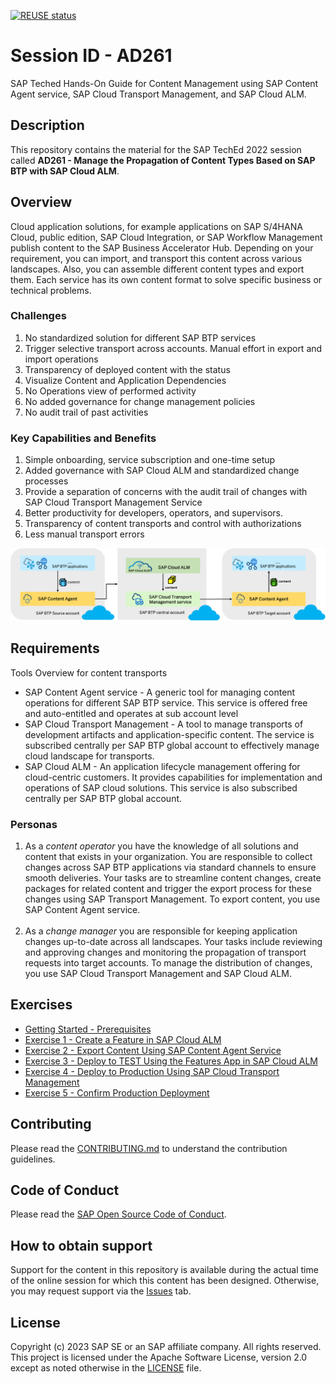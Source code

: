 [![REUSE status](https://api.reuse.software/badge/github.com/SAP-samples/teched2023-AD261)](https://api.reuse.software/info/github.com/SAP-samples/teched2023-AD261)

# Session ID - AD261
SAP Teched Hands-On Guide for Content Management using SAP Content Agent service, SAP Cloud Transport Management, and SAP Cloud ALM.

## Description

This repository contains the material for the SAP TechEd 2022 session called **AD261 - Manage the Propagation of Content Types Based on SAP BTP with SAP Cloud ALM**. 

## Overview

Cloud application solutions, for example applications on SAP S/4HANA Cloud, public edition, SAP Cloud Integration, or SAP Workflow Management publish content to the SAP Business Accelerator Hub. Depending on your requirement, you can import, and transport this content across various landscapes. Also, you can assemble different content types and export them. Each service has its own content format to solve specific business or technical problems. 

### Challenges 
1.	No standardized solution for different SAP BTP services
2.	Trigger selective transport across accounts. Manual effort in export and import operations
3.	Transparency of deployed content with the status
4.	Visualize Content and Application Dependencies
5.	No Operations view of performed activity
6.	No added governance for change management policies
7.  No audit trail of past activities


### Key Capabilities and Benefits 

1.	Simple onboarding, service subscription and one-time setup
2.	Added governance with SAP Cloud ALM and standardized change processes
3.	Provide a separation of concerns with the audit trail of changes with SAP Cloud Transport Management Service 
4.	Better productivity for developers, operators, and supervisors.
5.	Transparency of content transports and control with authorizations
6.	Less manual transport errors

<img src="exercises/ex0/images/Overview.png" width="1000">

## Requirements

Tools Overview for content transports 
 - SAP Content Agent service - A generic tool for managing content operations for different SAP BTP service. This service is offered free and auto-entitled and operates at sub account level
 - SAP Cloud Transport Management - A tool to manage transports of development artifacts and application-specific content. The service is subscribed centrally per SAP BTP global account to effectively manage cloud landscape for transports.
 - SAP Cloud ALM - An application lifecycle management offering for cloud-centric customers. It provides capabilities for implementation and operations of SAP cloud solutions. This service is also subscribed centrally per SAP BTP global account.

### Personas

1. As a *content operator* you have the knowledge of all solutions and content that exists in your organization.
You are responsible to collect changes across SAP BTP applications via standard channels to ensure smooth deliveries. 
Your tasks are to streamline content changes, create packages for related content and trigger the export process for these changes using SAP Transport Management.
To export content, you use SAP Content Agent service. 
</br></br>
2. As a *change manager* you are responsible for keeping application changes up-to-date across all landscapes.
Your tasks include reviewing and approving changes and monitoring the propagation of transport requests into target accounts.
To manage the distribution of changes, you use SAP Cloud Transport Management and SAP Cloud ALM.

## Exercises

- [Getting Started - Prerequisites](exercises/ex0/README.md)
- [Exercise 1 - Create a Feature in SAP Cloud ALM](exercises/ex1/README.md)
- [Exercise 2 - Export Content Using SAP Content Agent Service](exercises/ex2/README.md)
- [Exercise 3 - Deploy to TEST Using the Features App in SAP Cloud ALM](exercises/ex3/README.md)
- [Exercise 4 - Deploy to Production Using SAP Cloud Transport Management](exercises/ex4/README.md)
- [Exercise 5 - Confirm Production Deployment](exercises/ex5/README.md)  


## Contributing
Please read the [CONTRIBUTING.md](./CONTRIBUTING.md) to understand the contribution guidelines.

## Code of Conduct
Please read the [SAP Open Source Code of Conduct](https://github.com/SAP-samples/.github/blob/main/CODE_OF_CONDUCT.md).

## How to obtain support

Support for the content in this repository is available during the actual time of the online session for which this content has been designed. Otherwise, you may request support via the [Issues](../../issues) tab.

## License
Copyright (c) 2023 SAP SE or an SAP affiliate company. All rights reserved. This project is licensed under the Apache Software License, version 2.0 except as noted otherwise in the [LICENSE](LICENSES/Apache-2.0.txt) file.
